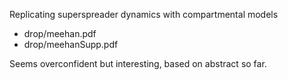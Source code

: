 

Replicating superspreader dynamics with compartmental models
* drop/meehan.pdf
* drop/meehanSupp.pdf

Seems overconfident but interesting, based on abstract so far.
